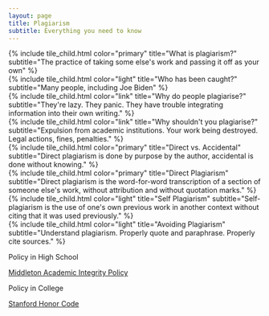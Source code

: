 ```yaml
---
layout: page
title: Plagiarism
subtitle: Everything you need to know
---
```

<div class="tile is-ancestor">
  
  <div class="tile is-parent is-4">
    {% include tile_child.html color="primary" title="What is plagiarism?" 
    subtitle="The practice of taking some else's work and passing it off as your own" %}
  </div>
  
  <div class="tile is-parent is-4">
    {% include tile_child.html color="light" title="Who has been caught?" 
    subtitle="Many people, including Joe Biden" %}
  </div>
  
  <div class="tile is-parent is-4">
    {% include tile_child.html color="link" title="Why do people plagiarise?" 
    subtitle="They're lazy. They panic. They have trouble integrating information into their own writing." %}
  </div>
  
</div>

<div class="tile is-ancestor">
  
  <div class="tile is-vertical is-4">
    <div class="tile is-parent">
      {% include tile_child.html color="link" title="Why shouldn't you plagiarise?"
      subtitle="Expulsion from academic institutions. Your work being destroyed. Legal actions, fines, penalties." %}
    </div>
    <div class="tile is-parent">
      {% include tile_child.html color="primary" title="Direct vs. Accidental"
      subtitle="Direct plagiarism is done by purpose by the author, accidental is done without knowing." %}
    </div>
  </div>
  <div class="tile is-vertical is-8">
    <div class="tile is-parent">
      {% include tile_child.html color="primary" title="Direct Plagiarism"
      subtitle="Direct plagiarism is the word-for-word transcription of a section of someone else's work, without attribution and without quotation marks." %}
    </div>
    <div class="tile is-parent">
      {% include tile_child.html color="light" title="Self Plagiarism"
      subtitle="Self-plagiarism is the use of one's own previous work in another context without citing that it was used previously." %}
    </div>
  </div>
  
</div>

<div class="tile is-ancestor">
  
  <div class="tile is-parent is-4">
    {% include tile_child.html color="light" title="Avoiding Plagiarism"
    subtitle="Understand plagiarism. Properly quote and paraphrase. Properly cite sources." %}
  </div>
  
  <div class="tile is-parent is-4">
    <div class="tile is-child notification is-link">
      <p class="title">
        Policy in High School
      </p>
      <p class="subtitle">
        <a href="https://mcpasd.k12.wi.us/mhs/node/947/information/academic-integrity-policy">Middleton Academic Integrity Policy</a>
      </p>
    </div>
  </div>
  
  <div class="tile is-parent">
    <div class="tile is-child notification is-primary">
      <p class="title">
        Policy in College
      </p>
      <p class="subtitle">
        <a href="https://communitystandards.stanford.edu/policies-and-guidance/honor-code">Stanford Honor Code</a>
      </p>
    </div>
  </div>
</div>

